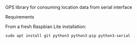 GPS library for consuming location data from serial interface 

Requirements

From a fresh Raspbian Lite installation:

```
sudo apt install git python3 python3-pip python3-serial
```
